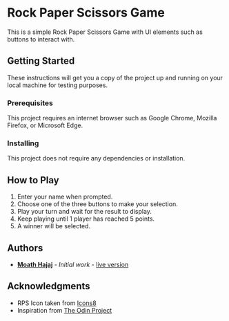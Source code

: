 # Rock Paper Scissors Game

This is a simple Rock Paper Scissors Game with UI elements such as buttons to interact with.

## Getting Started

These instructions will get you a copy of the project up and running on your local machine for testing purposes.

### Prerequisites

This project requires an internet browser such as Google Chrome, Mozilla Firefox, or Microsoft Edge.

### Installing

This project does not require any dependencies or installation.

## How to Play

1. Enter your name when prompted.
2. Choose one of the three buttons to make your selection.
3. Play your turn and wait for the result to display.
4. Keep playing until 1 player has reached 5 points.
5. A winner will be selected.

## Authors

* **[Moath Hajaj](https://github.com/hajjajmoath)** - *Initial work* - [live version](https://hajjajmoath.github.io/rock-paper-scissors)

## Acknowledgments

* RPS Icon taken from [Icons8](https://icons8.com/icons/set/rock-paper-scissors)
* Inspiration from [The Odin Project](https://www.theodinproject.com/)
